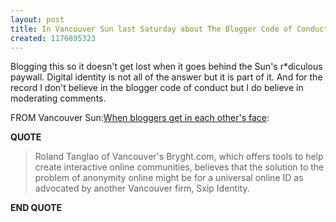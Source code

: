 ```yaml
---
layout: post
title: In Vancouver Sun last Saturday about The Blogger Code of Conduct
created: 1176895323
---
```

<p> Blogging this so it doesn&#39;t get lost when it goes behind the Sun&#39;s r*diculous paywall. Digital identity is not all of the answer but it is part of it.  And for the record I don&#39;t believe in the blogger code of conduct but I do believe in moderating comments.  </p><p> FROM Vancouver Sun:<a href="http://www.canada.com/vancouversun/news/business/story.html?id=a7b99ad2-3903-406b-afcb-4366d75ceaae&amp;p=2">When bloggers get in each other&#39;s face</a>: </p><p> <strong>QUOTE</strong> </p><blockquote> Roland Tanglao of Vancouver&#39;s Bryght.com, which offers tools to help create interactive online communities, believes that the solution to the problem of anonymity online might be for a universal online ID as advocated by another Vancouver firm, Sxip Identity. </blockquote><p> <strong>END QUOTE</strong> </p>
